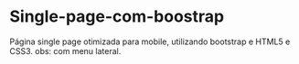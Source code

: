 # Single-page-com-boostrap
Página single page otimizada para mobile, utilizando bootstrap e HTML5 e CSS3. obs: com menu lateral.
